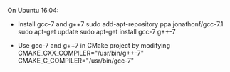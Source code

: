 On Ubuntu 16.04:

- Install gcc-7 and g++7
sudo add-apt-repository ppa:jonathonf/gcc-7.1
sudo apt-get update
sudo apt-get install gcc-7 g++-7

- Use gcc-7 and g++7 in CMake project by modifying
CMAKE_CXX_COMPILER="/usr/bin/g++-7"
CMAKE_C_COMPILER="/usr/bin/gcc-7"